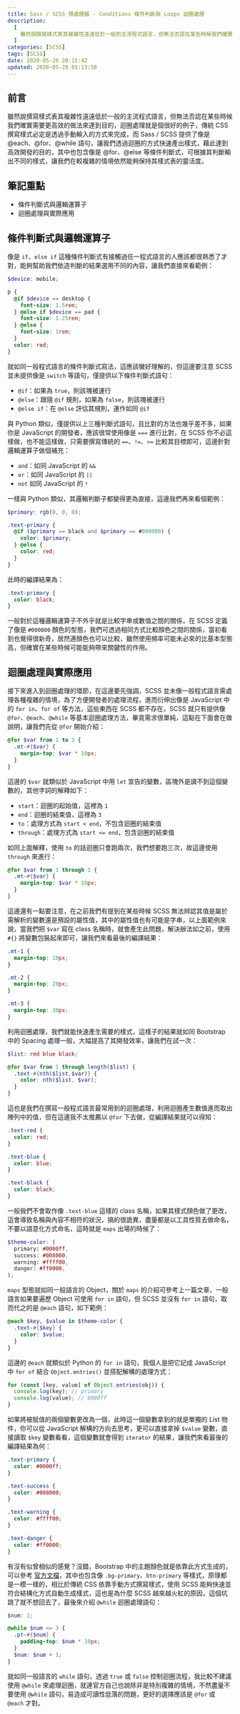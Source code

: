 ```yaml
---
title: Sass / SCSS 預處理器 - Conditions 條件判斷與 Loops 迴圈處理
description:
  [
    雖然說撰寫樣式表其複雜性遠遠低於一般的主流程式語言，但無法否認在某些時候我們確實需要更高效的做法來達到目的，迴圈處理就是個很好的例子，傳統 CSS 撰寫樣式必定是透過手動輸入的方式來完成，而 Sass / SCSS 提供了像是 @each、@for、@while 語句，讓我們透過迴圈的方式快速產出樣式，藉此達到高效開發的目的，其中也包含像是 @for、@else 等條件判斷式，可根據其判斷輸出不同的樣式，讓我們在較複雜的情境依然能夠保持其樣式表的靈活度。,
  ]
categories: [SCSS]
tags: [SCSS]
date: 2020-05-26 20:15:42
updated: 2020-05-28 01:13:58
---
```


## 前言

雖然說撰寫樣式表其複雜性遠遠低於一般的主流程式語言，但無法否認在某些時候我們確實需要更高效的做法來達到目的，迴圈處理就是個很好的例子，傳統 CSS 撰寫樣式必定是透過手動輸入的方式來完成，而 Sass / SCSS 提供了像是 @each、@for、@while 語句，讓我們透過迴圈的方式快速產出樣式，藉此達到高效開發的目的，其中也包含像是 @for、@else 等條件判斷式，可根據其判斷輸出不同的樣式，讓我們在較複雜的情境依然能夠保持其樣式表的靈活度。

## 筆記重點

- 條件判斷式與邏輯運算子
- 迴圈處理與實際應用

## 條件判斷式與邏輯運算子

像是 `if`、`else if` 這種條件判斷式有接觸過任一程式語言的人應該都很熟悉了才對，能夠幫助我們依造判斷的結果選用不同的內容，讓我們直接來看範例：

```scss
$device: mobile;

p {
  @if $device == desktop {
    font-size: 1.5rem;
  } @else if $device == pad {
    font-size: 1.25rem;
  } @else {
    font-size: 1rem;
  }
  color: red;
}
```

就如同一般程式語言的條件判斷式寫法，這應該蠻好理解的，但這邊要注意 SCSS 並未提供像是 `switch` 等語句，僅提供以下條件判斷式語句：

- `@if`：如果為 `true`，則該塊被運行
- `@else`：跟隨 `@if` 規則，如果為 `false`，則該塊被運行
- `@else if`：在 `@else` 評估其規則，運作如同 `@if`

與 Python 類似，僅提供以上三種判斷式語句，且比對的方法也幾乎差不多，如果你是 JavaScript 的開發者，應該很常使用像是 `===` 進行比對，在 SCSS 你不必這樣做，也不能這樣做，只需要撰寫傳統的 `==`、`!=`、`>=` 比較其目標即可，這邊針對邏輯運算子做個補充：

- `and`：如同 JavaScript 的 `&&`
- `or`：如同 JavaScript 的 `||`
- `not` 如同 JavaScript 的 `!`

一樣與 Python 類似，其邏輯判斷子都變得更為直接，這邊我們再來看個範例：

```scss
$primary: rgb(0, 0, 0);

.text-primary {
  @if ($primary == black and $primary == #000000) {
    color: $primary;
  } @else {
    color: red;
  }
}
```

此時的編譯結果為：

```css
.text-primary {
  color: black;
}
```

一般對於這種邏輯運算子不外乎就是比較字串或數值之間的關係，在 SCSS 定義了像是 `#000000` 顏色的型態，我們可透過相同方式比較顏色之間的關係，當初看到也覺得很新奇，居然連顏色也可以比較，雖然使用頻率可能未必來的比基本型態高，但確實在某些時候可能能夠帶來關鍵性的作用。

## 迴圈處理與實際應用

接下來進入到迴圈處理的環節，在這邊要先強調，SCSS 並未像一般程式語言需處理各種複雜的情境，為了方便開發者的處理流程，進而衍伸出像是 JavaScript 中的 `for in`、`for of` 等方法，這些東西在 SCSS 都不存在，SCSS 就只有提供像 `@for`、`@each`、`@while` 等基本迴圈處理方法，畢竟需求很單純，這點在下面會在做說明，讓我們先從 `@for` 開始介紹：

```scss
@for $var from 1 to 3 {
  .mt-#{$var} {
    margin-top: $var * 10px;
  }
}
```

這邊的 `$var` 就類似於 JavaScript 中用 `let` 宣告的變數，區塊外是讀不到這個變數的，其他字詞的解釋如下：

- `start`：迴圈的起始值，這裡為 `1`
- `end`：迴圈的結束值，這裡為 `3`
- `to`：處理方式為 `start < end`，不包含迴圈的結束值
- `through`：處理方式為 `start <= end`，包含迴圈的結束值

如同上面解釋，使用 `to` 的話迴圈只會跑兩次，我們想要跑三次，故這邊使用 `through` 來進行：

```scss
@for $var from 1 through 3 {
  .mt-#{$var} {
    margin-top: $var * 10px;
  }
}
```

這邊還有一點要注意，在之前我們有提到在某些時候 SCSS 無法辨認其值是屬於需解析的變數還是預設的屬性值，其中的屬性值也有可能是字串，以上面範例來說，當我們把 `$var` 寫在 class 名稱時，就會產生此問題，解決辦法如之前，使用 `#{}` 將變數包裝起來即可，讓我們來看最後的編譯結果：

```css
.mt-1 {
  margin-top: 10px;
}

.mt-2 {
  margin-top: 20px;
}

.mt-3 {
  margin-top: 30px;
}
```

利用迴圈處理，我們就能快速產生需要的樣式，這樣子的結果就如同 Bootstrap 中的 Spacing 處理一般，大幅提高了其開發效率，讓我們在試一次：

```scss
$list: red blue black;

@for $var from 1 through length($list) {
  .text-#{nth($list,$var)} {
    color: nth($list, $var);
  }
}
```

這也是我們在撰寫一般程式語言最常用到的迴圈處理，利用迴圈產生數值進而取出陣列中的值，但在這邊我不太推薦以 `@for` 下去做，從編譯結果就可以得知：

```css
.text-red {
  color: red;
}

.text-blue {
  color: blue;
}

.text-black {
  color: black;
}
```

一般我們不會取作像 `.text-blue` 這樣的 class 名稱，如果其樣式顏色做了更改，這會導致名稱與內容不相符的狀況，搞的很詭異，盡量都是以工具性質去做命名，不要以語意化方式命名，這時就是 `maps` 出場的時候了：

```scss
$theme-color: (
  primary: #0000ff,
  success: #008000,
  warning: #ffff00,
  danger: #ff0000,
);
```

`maps` 型態就如同一般語言的 Object，關於 `maps` 的介紹可參考上一篇文章，一般語言如果要遍歷 Object 可使用 `for in` 語句，但 SCSS 並沒有 `for in` 語句，取而代之的是 `@each` 語句，如下範例：

```scss
@each $key, $value in $theme-color {
  .text-#{$key} {
    color: $value;
  }
}
```

這邊的 `@each` 就類似於 Python 的 `for in` 語句，我個人是把它記成 JavaScript 中 `for of` 結合 `Object.entries()` 並搭配解構的處理方式：

```js
for (const [key, value] of Object.entries(obj)) {
  console.log(key); // primary
  console.log(value); // 0000ff
}
```

如果將被賦值的兩個變數更改為一個，此時這一個變數拿到的就是單獨的 List 物件，你可以從 JavaScript 解構的方向去思考，更可以直接拿掉 `$value` 變數，直接讀取 `$key` 變數看看，這個變數就會得到 `iterator` 的結果，讓我們來看最後的編譯結果為何：

```css
.text-primary {
  color: #0000ff;
}

.text-success {
  color: #008000;
}

.text-warning {
  color: #ffff00;
}

.text-danger {
  color: #ff0000;
}
```

有沒有似曾相似的感覺？沒錯，Bootstrap 中的主題顏色就是依靠此方式生成的，可以參考 [官方文檔](https://github.com/twbs/bootstrap/blob/master/scss/_variables.scss)，其中也包含像 `.bg-primary`、`btn-primary` 等樣式，原理都是一模一樣的，相比於傳統 CSS 依靠手動方式撰寫樣式，使用 SCSS 能夠快速並符合結構化方式自動生成樣式，這也是為什麼 SCSS 越來越火紅的原因，這個坑跳了就不想回去了，最後來介紹 `@while` 迴圈處理語句：

```scss
$num: 1;

@while $num <= 3 {
  .pt-#{$num} {
    padding-top: $num * 10px;
  }
  $num: $num + 1;
}
```

就如同一般語言的 `while` 語句，透過 `true` 或 `false` 控制迴圈流程，我比較不建議使用 `@while` 來處理迴圈，就連官方自己也說除非是特別複雜的情境，不然盡量不要使用 `@while` 語句，易造成可讀性低落的問題，更好的選擇應該是 `@for` 或 `@each` 才對。
